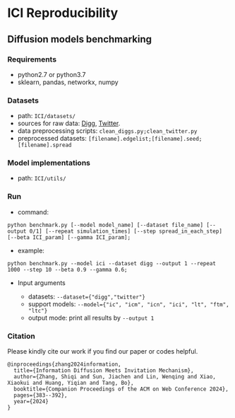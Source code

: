 # ICI Reproducibility

## Diffusion models benchmarking

### Requirements

* python2.7 or python3.7
* sklearn, pandas, networkx, numpy

### Datasets
* path: `ICI/datasets/`
* sources for raw data: [Digg](https://www.isi.edu/~lerman/downloads/digg2009.html), [Twitter](https://snap.stanford.edu/data/higgs-twitter.html).
* data preprocessing scripts: `clean_diggs.py;clean_twitter.py`
* preprocessed datasets: `[filename].edgelist;[filename].seed;[filename].spread`

### Model implementations
* path: `ICI/utils/`

### Run

* command:
```
python benchmark.py [--model model_name] [--dataset file_name] [--output 0/1] [--repeat simulation_times] [--step spread_in_each_step] [--beta ICI_param] [--gamma ICI_param];
```
* example:
```
python benchmark.py --model ici --dataset digg --output 1 --repeat 1000 --step 10 --beta 0.9 --gamma 0.6;
```
* Input arguments

  - datasets: `--dataset={"digg","twitter"}`
  - support models: `--model={"ic", "icm", "icn", "ici", "lt", "ftm", "ltc"}`
  - output mode: print all results by `--output 1`
  
### Citation
Please kindly cite our work if you find our paper or codes helpful.
``` 
@inproceedings{zhang2024information,
  title={Information Diffusion Meets Invitation Mechanism},
  author={Zhang, Shiqi and Sun, Jiachen and Lin, Wenqing and Xiao, Xiaokui and Huang, Yiqian and Tang, Bo},
  booktitle={Companion Proceedings of the ACM on Web Conference 2024},
  pages={383--392},
  year={2024}
}
```

 
